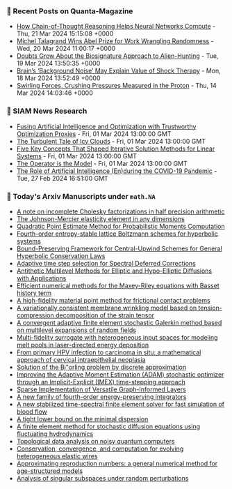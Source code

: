 ### 📝 Recent Posts on Quanta-Magazine
<!-- quanta starts -->
* <a href="https://www.quantamagazine.org/how-chain-of-thought-reasoning-helps-neural-networks-compute-20240321/">How Chain-of-Thought Reasoning Helps Neural Networks Compute</a> - Thu, 21 Mar 2024 15:15:08 +0000
* <a href="https://www.quantamagazine.org/michel-talagrand-wins-abel-prize-for-work-wrangling-randomness-20240320/">Michel Talagrand Wins Abel Prize for Work Wrangling Randomness</a> - Wed, 20 Mar 2024 11:00:17 +0000
* <a href="https://www.quantamagazine.org/doubts-grow-about-the-biosignature-approach-to-alien-hunting-20240319/">Doubts Grow About the Biosignature Approach to Alien-Hunting</a> - Tue, 19 Mar 2024 13:50:35 +0000
* <a href="https://www.quantamagazine.org/brains-background-noise-may-explain-value-of-shock-therapy-20240318/">Brain’s ‘Background Noise’ May Explain Value of Shock Therapy</a> - Mon, 18 Mar 2024 13:52:49 +0000
* <a href="https://www.quantamagazine.org/swirling-forces-crushing-pressures-measured-in-the-proton-20240314/">Swirling Forces, Crushing Pressures Measured in the Proton</a> - Thu, 14 Mar 2024 14:03:46 +0000
<!-- quanta ends -->

### 📝 SIAM News Research
<!-- siam-news starts -->
* <a href="https://sinews.siam.org/Details-Page/fusing-artificial-intelligence-and-optimization-with-trustworthy-optimization-proxies">Fusing Artificial Intelligence and Optimization with Trustworthy Optimization Proxies</a> - Fri, 01 Mar 2024 13:00:00 GMT
* <a href="https://sinews.siam.org/Details-Page/the-turbulent-tale-of-icy-clouds">The Turbulent Tale of Icy Clouds</a> - Fri, 01 Mar 2024 13:00:00 GMT
* <a href="https://sinews.siam.org/Details-Page/five-key-concepts-that-shaped-iterative-solution-methods-for-linear-systems">Five Key Concepts That Shaped Iterative Solution Methods for Linear Systems</a> - Fri, 01 Mar 2024 13:00:00 GMT
* <a href="https://sinews.siam.org/Details-Page/the-operator-is-the-model">The Operator is the Model</a> - Fri, 01 Mar 2024 13:00:00 GMT
* <a href="https://sinews.siam.org/Details-Page/the-role-of-artificial-intelligence-enduring-the-covid-19-pandemic">The Role of Artificial Intelligence (En)during the COVID-19 Pandemic</a> - Tue, 27 Feb 2024 16:51:00 GMT
<!-- siam-news ends -->

### 📝 Today's Arxiv Manuscripts under ``math.NA``
<!-- arxiv-math-na starts -->
* <a href="https://arxiv.org/abs/2403.13123">A note on incomplete Cholesky factorizations in half precision arithmetic</a>
* <a href="https://arxiv.org/abs/2403.13189">The Johnson-Mercier elasticity element in any dimensions</a>
* <a href="https://arxiv.org/abs/2403.13203">Quadratic Point Estimate Method for Probabilistic Moments Computation</a>
* <a href="https://arxiv.org/abs/2403.13406">Fourth-order entropy-stable lattice Boltzmann schemes for hyperbolic systems</a>
* <a href="https://arxiv.org/abs/2403.13420">Bound-Preserving Framework for Central-Upwind Schemes for General Hyperbolic Conservation Laws</a>
* <a href="https://arxiv.org/abs/2403.13454">Adaptive time step selection for Spectral Deferred Corrections</a>
* <a href="https://arxiv.org/abs/2403.13489">Antithetic Multilevel Methods for Elliptic and Hypo-Elliptic Diffusions with Applications</a>
* <a href="https://arxiv.org/abs/2403.13515">Efficient numerical methods for the Maxey-Riley equations with Basset history term</a>
* <a href="https://arxiv.org/abs/2403.13534">A high-fidelity material point method for frictional contact problems</a>
* <a href="https://arxiv.org/abs/2403.13746">A variationally consistent membrane wrinkling model based on tension-compression decomposition of the strain tensor</a>
* <a href="https://arxiv.org/abs/2403.13770">A convergent adaptive finite element stochastic Galerkin method based on multilevel expansions of random fields</a>
* <a href="https://arxiv.org/abs/2403.13136">Multi-fidelity surrogate with heterogeneous input spaces for modeling melt pools in laser-directed energy deposition</a>
* <a href="https://arxiv.org/abs/2403.13302">From primary HPV infection to carcinoma in situ: a mathematical approach of cervical intraepithelial neoplasia</a>
* <a href="https://arxiv.org/abs/2403.13540">Solution of the Bj"orling problem by discrete approximation</a>
* <a href="https://arxiv.org/abs/2403.13704">Improving the Adaptive Moment Estimation (ADAM) stochastic optimizer through an Implicit-Explicit (IMEX) time-stepping approach</a>
* <a href="https://arxiv.org/abs/2403.13781">Sparse Implementation of Versatile Graph-Informed Layers</a>
* <a href="https://arxiv.org/abs/2305.11514">A new family of fourth-order energy-preserving integrators</a>
* <a href="https://arxiv.org/abs/2311.09465">A new stabilized time-spectral finite element solver for fast simulation of blood flow</a>
* <a href="https://arxiv.org/abs/2311.10666">A tight lower bound on the minimal dispersion</a>
* <a href="https://arxiv.org/abs/2312.00022">A finite element method for stochastic diffusion equations using fluctuating hydrodynamics</a>
* <a href="https://arxiv.org/abs/2209.09371">Topological data analysis on noisy quantum computers</a>
* <a href="https://arxiv.org/abs/2308.01151">Conservation, convergence, and computation for evolving heterogeneous elastic wires</a>
* <a href="https://arxiv.org/abs/2312.13477">Approximating reproduction numbers: a general numerical method for age-structured models</a>
* <a href="https://arxiv.org/abs/2403.09170">Analysis of singular subspaces under random perturbations</a>
<!-- arxiv-math-na ends -->
